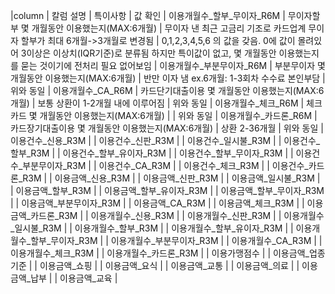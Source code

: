|column                                          |  칼럼 설명                                           |  특이사항                                                                      |  값 확인
| 이용개월수_할부_무이자_R6M                     |  무이자할부 몇 개월동안 이용했는지(MAX:6개월)         | 무이자 낸 최근 고금리 기조로 카드업계 무이자 할부가 최대 6개월->3개월로 변경됨    |  0,1,2,3,4,5,6 의 값을 갖음. 0에 값이 몰려있어 3이상은 이상치(IQR기준)로 분류됨 하지만 특이값이 없고, 몇 개월동안 이용했는지를 묻는 것이기에 전처리 필요 없어보임
| 이용개월수_부분무이자_R6M                      |  부분무이자 몇 개월동안 이용했는지(MAX:6개월)         |  반만 이자 냄 ex.6개월: 1-3회차 수수료 본인부담                                 |  위와 동일
| 이용개월수_CA_R6M                              |  카드단기대출이용 몇 개월동안 이용했는지(MAX:6개월)   |  보통 상환이 1-2개월 내에 이루어짐                                              |  위와 동일
| 이용개월수_체크_R6M                            |  체크카드 몇 개월동안 이용했는지(MAX:6개월)           |                                                                               |  위와 동일
| 이용개월수_카드론_R6M                          |  카드장기대출이용 몇 개월동안 이용했는지(MAX:6개월)   |  상환 2-36개월                                                                  |  위와 동일
| 이용건수_신용_R3M                              |
| 이용건수_신판_R3M                              |
| 이용건수_일시불_R3M                            |
| 이용건수_할부_R3M                              |
| 이용건수_할부_유이자_R3M                       |
| 이용건수_할부_무이자_R3M                       |
| 이용건수_부분무이자_R3M                        |
| 이용건수_CA_R3M                                |
| 이용건수_체크_R3M                              |
| 이용건수_카드론_R3M                            |
| 이용금액_신용_R3M                              |
| 이용금액_신판_R3M                              |
| 이용금액_일시불_R3M                            |
| 이용금액_할부_R3M                              |
| 이용금액_할부_유이자_R3M                       |
| 이용금액_할부_무이자_R3M                       |
| 이용금액_부분무이자_R3M                        |
| 이용금액_CA_R3M                                |
| 이용금액_체크_R3M                              |
| 이용금액_카드론_R3M                            |
| 이용개월수_신용_R3M                            |
| 이용개월수_신판_R3M                            |
| 이용개월수_일시불_R3M                          |
| 이용개월수_할부_R3M                            |
| 이용개월수_할부_유이자_R3M                     |
| 이용개월수_할부_무이자_R3M                     |
| 이용개월수_부분무이자_R3M                      |
| 이용개월수_CA_R3M                              |
| 이용개월수_체크_R3M                            |
| 이용개월수_카드론_R3M                          |
| 이용가맹점수                                   |
| 이용금액_업종기준                              |
| 이용금액_쇼핑                                  |
| 이용금액_요식                                  |
| 이용금액_교통                                  |
| 이용금액_의료                                  |
| 이용금액_납부                                  |
| 이용금액_교육                                  |
